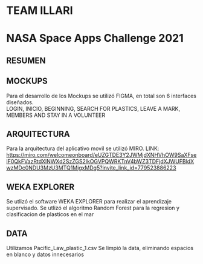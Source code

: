 # TEAM ILLARI
# NASA Space Apps Challenge 2021
## RESUMEN

## MOCKUPS  
Para el desarrollo de los Mockups se utilizó FIGMA, en total son 6 interfaces diseñados.  
LOGIN, INICIO, BEGINNING, SEARCH FOR PLASTICS, LEAVE A MARK, MEMBERS AND STAY IN A VOLUNTEER
## ARQUITECTURA
Para la arquitectura del aplicativo movil se utilizó MIRO.
LINK: https://miro.com/welcomeonboard/eUZGTDE3Y2JWMjdXNHVhOW9SaXFselF0QkFVazRtdXlNWXd2SzZGS2lkOGVPQWRKTnV4bWZ3TDFjdXJWUFBldXwzMDc0NDU3MzU3MTQ1MjgxMDg5?invite_link_id=779523886223
## WEKA EXPLORER 
Se utlizó el software WEKA EXPLORER para realizar el aprendizaje supervisado.
Se utlizó el algoritmo Random Forest para la regresion y clasificacion de plasticos en el mar
## DATA  
Utilizamos Pacific_Law_plastic_1.csv 
Se limpió la data, eliminando espacios en blanco y datos innecesarios 

